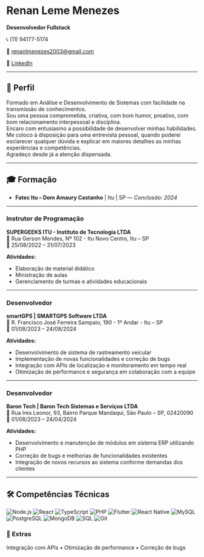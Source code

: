 # Renan Leme Menezes  
**Desenvolvedor Fullstack**

📞 (11) 94177-5174 

📧 renanlmenezes2003@gmail.com

🔗 [LinkedIn](https://www.linkedin.com/in/renan-leme-menezes-136760218/)

---

## 📌 Perfil

Formado em Análise e Desenvolvimento de Sistemas com facilidade na transmissão de conhecimentos.  
Sou uma pessoa comprometida, criativa, com bom humor, proativo, com bom relacionamento interpessoal e disciplina.  
Encaro com entusiasmo a possibilidade de desenvolver minhas habilidades.  
Me coloco à disposição para uma entrevista pessoal, quando poderei esclarecer qualquer dúvida e explicar em maiores detalhes as minhas experiências e competências.  
Agradeço desde já a atenção dispensada.

---

## 🎓 Formação

- **Fatec Itu – Dom Amaury Castanho** | Itu | SP — *Conclusão: 2024*

---

### Instrutor de Programação  
**SUPERGEEKS ITU - Instituto de Tecnologia LTDA**  
📍 Rua Gerson Mendes, Nº 102 - Itu Novo Centro, Itu – SP  
📅 25/08/2022 – 31/07/2023  

**Atividades:**  
- Elaboração de material didático  
- Ministração de aulas  
- Gerenciamento de turmas e atividades educacionais

---

### Desenvolvedor  
**smartGPS | SMARTGPS Software LTDA**  
📍 R. Francisco José Ferreira Sampaio, 190 - 1º Andar - Itu – SP  
📅 01/08/2023 – 24/08/2024  

**Atividades:**  
- Desenvolvimento de sistema de rastreamento veicular  
- Implementação de novas funcionalidades e correção de bugs  
- Integração com APIs de localização e monitoramento em tempo real  
- Otimização de performance e segurança em colaboração com a equipe

---

### Desenvolvedor  
**Baron Tech | Baron Tech Sistemas e Serviços LTDA**  
📍 Rua Ires Leonor, 93, Bairro Parque Mandaqui, São Paulo – SP, 02420090  
📅 01/08/2023 – 24/04/2024  

**Atividades:**  
- Desenvolvimento e manutenção de módulos em sistema ERP utilizando PHP  
- Correção de bugs e melhorias de funcionalidades existentes  
- Integração de novos recursos ao sistema conforme demandas dos clientes

---

## 🛠️ Competências Técnicas


![Node.js](https://img.shields.io/badge/-Node.js-339933?style=flat&logo=node.js&logoColor=white)  ![React](https://img.shields.io/badge/-React-20232A?style=flat&logo=react&logoColor=61DAFB)  ![TypeScript](https://img.shields.io/badge/-TypeScript-3178C6?style=flat&logo=typescript&logoColor=white)  ![PHP](https://img.shields.io/badge/-PHP-777BB4?style=flat&logo=php&logoColor=white) ![Flutter](https://img.shields.io/badge/-Flutter-02569B?style=flat&logo=flutter&logoColor=white)  ![React Native](https://img.shields.io/badge/-React%20Native-20232A?style=flat&logo=react&logoColor=61DAFB) ![MySQL](https://img.shields.io/badge/-MySQL-4479A1?style=flat&logo=mysql&logoColor=white)  ![PostgreSQL](https://img.shields.io/badge/-PostgreSQL-4169E1?style=flat&logo=postgresql&logoColor=white)  ![MongoDB](https://img.shields.io/badge/-MongoDB-47A248?style=flat&logo=mongodb&logoColor=white)  ![SQL](https://img.shields.io/badge/-SQL-003B57?style=flat&logo=sqlite&logoColor=white)
![Git](https://img.shields.io/badge/-Git-F05032?style=flat&logo=git&logoColor=white)  

### 🚀 Extras  
Integração com APIs • Otimização de performance • Correção de bugs
